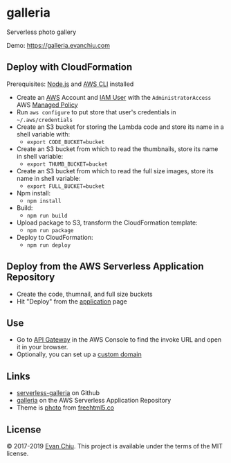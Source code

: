 # galleria

Serverless photo gallery

Demo: https://galleria.evanchiu.com

## Deploy with CloudFormation

Prerequisites: [Node.js](https://nodejs.org/en/) and [AWS CLI](http://docs.aws.amazon.com/cli/latest/userguide/installing.html) installed

* Create an [AWS](https://aws.amazon.com/) Account and [IAM User](https://aws.amazon.com/iam/) with the `AdministratorAccess` AWS [Managed Policy](http://docs.aws.amazon.com/IAM/latest/UserGuide/access_policies_managed-vs-inline.html)
* Run `aws configure` to put store that user's credentials in `~/.aws/credentials`
* Create an S3 bucket for storing the Lambda code and store its name in a shell variable with:
  * `export CODE_BUCKET=bucket`
* Create an S3 bucket from which to read the thumbnails, store its name in shell variable:
  * `export THUMB_BUCKET=bucket`
* Create an S3 bucket from which to read the full size images, store its name in shell variable:
  * `export FULL_BUCKET=bucket`
* Npm install:
  * `npm install`
* Build:
  * `npm run build`
* Upload package to S3, transform the CloudFormation template:
  * `npm run package`
* Deploy to CloudFormation:
  * `npm run deploy`

## Deploy from the AWS Serverless Application Repository
* Create the code, thumnail, and full size buckets
* Hit "Deploy" from the [application](https://serverlessrepo.aws.amazon.com/#/applications/arn:aws:serverlessrepo:us-east-1:233054207705:applications~galleria) page

## Use
* Go to [API Gateway](https://console.aws.amazon.com/apigateway/home) in the AWS Console to find the invoke URL and open it in your browser.
* Optionally, you can set up a [custom domain](https://docs.aws.amazon.com/apigateway/latest/developerguide/how-to-custom-domains.html)

## Links
* [serverless-galleria](https://github.com/evanchiu/serverless-galleria) on Github
* [galleria](https://serverlessrepo.aws.amazon.com/#/applications/arn:aws:serverlessrepo:us-east-1:233054207705:applications~galleria) on the AWS Serverless Application Repository
* Theme is [photo](https://freehtml5.co/photo-free-website-template-using-bootstrap-for-photographer/) from [freehtml5.co](https://freehtml5.co)

## License
&copy; 2017-2019 [Evan Chiu](https://evanchiu.com). This project is available under the terms of the MIT license.
